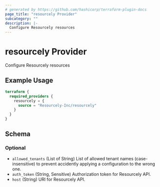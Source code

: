 ```yaml
---
# generated by https://github.com/hashicorp/terraform-plugin-docs
page_title: "resourcely Provider"
subcategory: ""
description: |-
  Configure Resourcely resources
---
```


# resourcely Provider

Configure Resourcely resources

## Example Usage

```terraform
terraform {
  required_providers {
    resourcely = {
      source = "Resourcely-Inc/resourcely"
    }
  }
}
```

<!-- schema generated by tfplugindocs -->
## Schema

### Optional

- `allowed_tenants` (List of String) List of allowed tenant names (case-insensitive) to prevent accidently applying a configuration to the wrong one.
- `auth_token` (String, Sensitive) Authorization token for Resourcely API.
- `host` (String) URI for Resourcely API.
